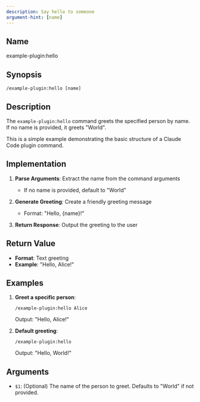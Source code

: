 ```yaml
---
description: Say hello to someone
argument-hint: [name]
---
```


## Name
example-plugin:hello

## Synopsis
```
/example-plugin:hello [name]
```

## Description
The `example-plugin:hello` command greets the specified person by name. If no name is provided, it greets "World".

This is a simple example demonstrating the basic structure of a Claude Code plugin command.

## Implementation

1. **Parse Arguments**: Extract the name from the command arguments
   - If no name is provided, default to "World"

2. **Generate Greeting**: Create a friendly greeting message
   - Format: "Hello, {name}!"

3. **Return Response**: Output the greeting to the user

## Return Value

- **Format**: Text greeting
- **Example**: "Hello, Alice!"

## Examples

1. **Greet a specific person**:
   ```
   /example-plugin:hello Alice
   ```
   Output: "Hello, Alice!"

2. **Default greeting**:
   ```
   /example-plugin:hello
   ```
   Output: "Hello, World!"

## Arguments

- `$1`: (Optional) The name of the person to greet. Defaults to "World" if not provided.
